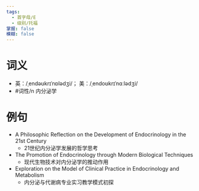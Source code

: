 ```yaml
---
tags:
  - 首字母/E
  - 级别/托福
掌握: false
模糊: false
---
```

# 词义
- 英：/ˌendəʊkrɪˈnɒlədʒi/； 美：/ˌendoʊkrɪˈnɑːlədʒi/
- #词性/n  内分泌学
# 例句
- A Philosophic Reflection on the Development of Endocrinology in the 21st Century
	- 21世纪内分泌学发展的哲学思考
- The Promotion of Endocrinology through Modern Biological Techniques
	- 现代生物技术对内分泌学的推动作用
- Exploration on the Model of Clinical Practice in Endocrinology and Metabolism
	- 内分泌与代谢病专业实习教学模式初探
